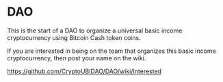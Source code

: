 # DAO
This is the start of a DAO to organize a universal basic income cryptocurrency using Bitcoin Cash token coins. 

If you are interested in being on the team that organizes this basic income cryptocurrency, then post your name on the wiki. 

https://github.com/CryptoUBIDAO/DAO/wiki/Interested
